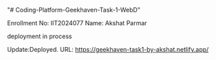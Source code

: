 "# Coding-Platform-Geekhaven-Task-1-WebD" 


Enrollment No: IIT2024077
Name: Akshat Parmar


deployment in process

Update:Deployed.
URL: https://geekhaven-task1-by-akshat.netlify.app/
